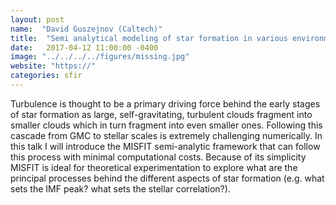 ```yaml
---
layout: post
name:  "David Guszejnov (Caltech)"
title:  "Semi analytical modeling of star formation in various environments"
date:   2017-04-12 11:00:00 -0400
image: "../../../../figures/missing.jpg"
website: "https://"
categories: sfir
---
```


Turbulence is thought to be a primary driving force behind the early 
stages of star formation as large, self-gravitating, turbulent clouds 
fragment into smaller clouds which in turn fragment into even smaller 
ones. Following this cascade from GMC to stellar scales is extremely 
challenging numerically. In this talk I will introduce the MISFIT 
semi-analytic framework that can follow this process with minimal 
computational costs. Because of its simplicity MISFIT is ideal for 
theoretical experimentation to explore what are the principal processes 
behind the different aspects of star formation (e.g. what sets the IMF 
peak? what sets the stellar correlation?).
